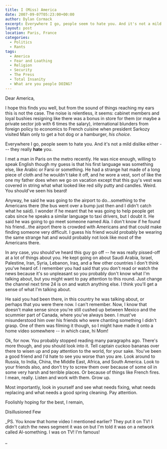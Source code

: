 ```yaml
---
title: I (Miss) America
date: 2007-09-07T05:23:00+00:00
author: Dylan Cormack
excerpt: Everywhere I go, people seem to hate you. And it's not a mild dislike either - they really hate you.
layout: post
location: Paris, France
categories:
  - Politics
  - Rants
tags:
  - America
  - Fear and Loathing
  - Religion
  - Security
  - The Press
  - Total Insanity
  - What are you people DOING?
---
```

Dear America,

I hope this finds you well, but from the sound of things reaching my ears this is not the case. The noise is relentless, it seems: cabinet members and loyal bushies resigning like there was a bonus in store for them (or maybe a private sector job with 6 times the salary), international blunders from foreign policy to economics to French cuisine when president Sarkozy visited Main only to get a hot dog or a hamburger, _his choice_.

Everywhere I go, people seem to hate you. And it's not a mild dislike either --- they really **hate** you.

I met a man in Paris on the metro recently. He was nice enough, willing to speak English though my guess is that his first language was something else, like Arabic or Farsi or something. He had a strange hat made of a long piece of cloth and he wouldn't take it off, and he wore a vest, sort of like the one my father does when we go on vacation except that this guy's vest was covered in string what what looked like red silly putty and candles. Weird. You should've seen his beard!

Anyway, he said he was going to the airport to do...something to the Americans there (the bus went over a bump just then and I didn't catch what he said). I wonder if he meant that he was going to help people get cabs since he speaks a similar language to taxi drivers, but I doubt it. He said he was going to go meet someone named Ala. I don't know if he found his friend...the airport there is crowded with Americans and that could make finding someone very difficult. I guess his friend would probably be wearing the same strange hat and would probably not look like most of the Americans there.

In any case, you should've heard this guy go off -- he was really pissed-off at a lot of things about you. He kept going on about Saudi Arabia, Israel, Palestine, Iran, Syria, Lebanon, Iraq, and a few other countries I don't think you've heard of. I remember you had said that you don't read or watch the news because it's so unpleasant so you probably don't know what I'm talking about, but you might want to pay attention to this round. Just change the channel next time 24 is on and watch anything else. I think you'll get a sense of what I'm talking about.

He said you had been there, in this country he was talking about, or perhaps that you were there now. I can't remember. Now, I know that doesn't make sense since you're still cushed up between Mexico and the scummier part of Canada, where you've always been. I must've misunderstood him over his friends who were chanting something I didn't grasp. One of them was filming it though, so I might have made it onto a home video somewhere -- in which case, hi Mom!

Ok, for now. You probably stopped reading many paragraphs ago. There's more though, and you should look into it. Tell captain cuckoo bananas over there to wisen up and pay attention to the world, for your sake. You've been a good friend and I'd hate to see you worse than you are. Look around to Russia, to India, China, the Middle East, Africa, and South America. Look to your friends also, and don't try to screw them over because of some oil in some very harsh and terrible places. Or because of things like French fires. I mean, really. Listen and work with them. Grow up.

Most importantly, look in yourself and see what needs fixing, what needs replacing and what needs a good spring cleaning. Pay attention.

Foolishly hoping for the best, I remain,

Disillusioned Few

_PS. You know that home video I mentioned earlier? They put it on TV! I didn't catch the news segment it was on but I'm told it was on a network called Al-something. I was on TV! I'm famous!
  
_